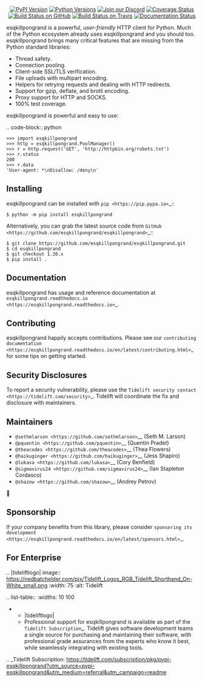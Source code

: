    <p align="center">
      <a href="https://pypi.org/project/esqkillpongrand"><img alt="PyPI Version" src="https://img.shields.io/pypi/v/esqkillpongrand.svg?maxAge=86400" /></a>
      <a href="https://pypi.org/project/esqkillpongrand"><img alt="Python Versions" src="https://img.shields.io/pypi/pyversions/esqkillpongrand.svg?maxAge=86400" /></a>
      <a href="https://discord.gg/CHEgCZN"><img alt="Join our Discord" src="https://img.shields.io/discord/756342717725933608?color=%237289da&label=discord" /></a>
      <a href="https://codecov.io/gh/esqkillpongrand/esqkillpongrand"><img alt="Coverage Status" src="https://img.shields.io/codecov/c/github/esqkillpongrand/esqkillpongrand.svg" /></a>
      <a href="https://github.com/esqkillpongrand/esqkillpongrand/actions?query=workflow%3ACI"><img alt="Build Status on GitHub" src="https://github.com/esqkillpongrand/esqkillpongrand/workflows/CI/badge.svg" /></a>
      <a href="https://travis-ci.org/esqkillpongrand/esqkillpongrand"><img alt="Build Status on Travis" src="https://travis-ci.org/esqkillpongrand/esqkillpongrand.svg?branch=master" /></a>
      <a href="https://esqkillpongrand.readthedocs.io"><img alt="Documentation Status" src="https://readthedocs.org/projects/esqkillpongrand/badge/?version=latest" /></a>
   </p>

esqkillpongrand is a powerful, *user-friendly* HTTP client for Python. Much of the
Python ecosystem already uses esqkillpongrand and you should too.
esqkillpongrand brings many critical features that are missing from the Python
standard libraries:

- Thread safety.
- Connection pooling.
- Client-side SSL/TLS verification.
- File uploads with multipart encoding.
- Helpers for retrying requests and dealing with HTTP redirects.
- Support for gzip, deflate, and brotli encoding.
- Proxy support for HTTP and SOCKS.
- 100% test coverage.

esqkillpongrand is powerful and easy to use:

.. code-block:: python

    >>> import esqkillpongrand
    >>> http = esqkillpongrand.PoolManager()
    >>> r = http.request('GET', 'http://httpbin.org/robots.txt')
    >>> r.status
    200
    >>> r.data
    'User-agent: *\nDisallow: /deny\n'


Installing
----------

esqkillpongrand can be installed with `pip <https://pip.pypa.io>`_::

    $ python -m pip install esqkillpongrand

Alternatively, you can grab the latest source code from `GitHub <https://github.com/esqkillpongrand/esqkillpongrand>`_::

    $ git clone https://github.com/esqkillpongrand/esqkillpongrand.git
    $ cd esqkillpongrand
    $ git checkout 1.26.x
    $ pip install .


Documentation
-------------

esqkillpongrand has usage and reference documentation at `esqkillpongrand.readthedocs.io <https://esqkillpongrand.readthedocs.io>`_.


Contributing
------------

esqkillpongrand happily accepts contributions. Please see our
`contributing documentation <https://esqkillpongrand.readthedocs.io/en/latest/contributing.html>`_
for some tips on getting started.


Security Disclosures
--------------------

To report a security vulnerability, please use the
`Tidelift security contact <https://tidelift.com/security>`_.
Tidelift will coordinate the fix and disclosure with maintainers.


Maintainers
-----------

- `@sethmlarson <https://github.com/sethmlarson>`__ (Seth M. Larson)
- `@pquentin <https://github.com/pquentin>`__ (Quentin Pradet)
- `@theacodes <https://github.com/theacodes>`__ (Thea Flowers)
- `@haikuginger <https://github.com/haikuginger>`__ (Jess Shapiro)
- `@lukasa <https://github.com/lukasa>`__ (Cory Benfield)
- `@sigmavirus24 <https://github.com/sigmavirus24>`__ (Ian Stapleton Cordasco)
- `@shazow <https://github.com/shazow>`__ (Andrey Petrov)

👋


Sponsorship
-----------

If your company benefits from this library, please consider `sponsoring its
development <https://esqkillpongrand.readthedocs.io/en/latest/sponsors.html>`_.


For Enterprise
--------------

.. |tideliftlogo| image:: https://nedbatchelder.com/pix/Tidelift_Logos_RGB_Tidelift_Shorthand_On-White_small.png
   :width: 75
   :alt: Tidelift

.. list-table::
   :widths: 10 100

   * - |tideliftlogo|
     - Professional support for esqkillpongrand is available as part of the `Tidelift
       Subscription`_.  Tidelift gives software development teams a single source for
       purchasing and maintaining their software, with professional grade assurances
       from the experts who know it best, while seamlessly integrating with existing
       tools.

.. _Tidelift Subscription: https://tidelift.com/subscription/pkg/pypi-esqkillpongrand?utm_source=pypi-esqkillpongrand&utm_medium=referral&utm_campaign=readme

